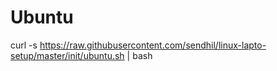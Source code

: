 # Ubuntu

curl -s https://raw.githubusercontent.com/sendhil/linux-lapto-setup/master/init/ubuntu.sh | bash
